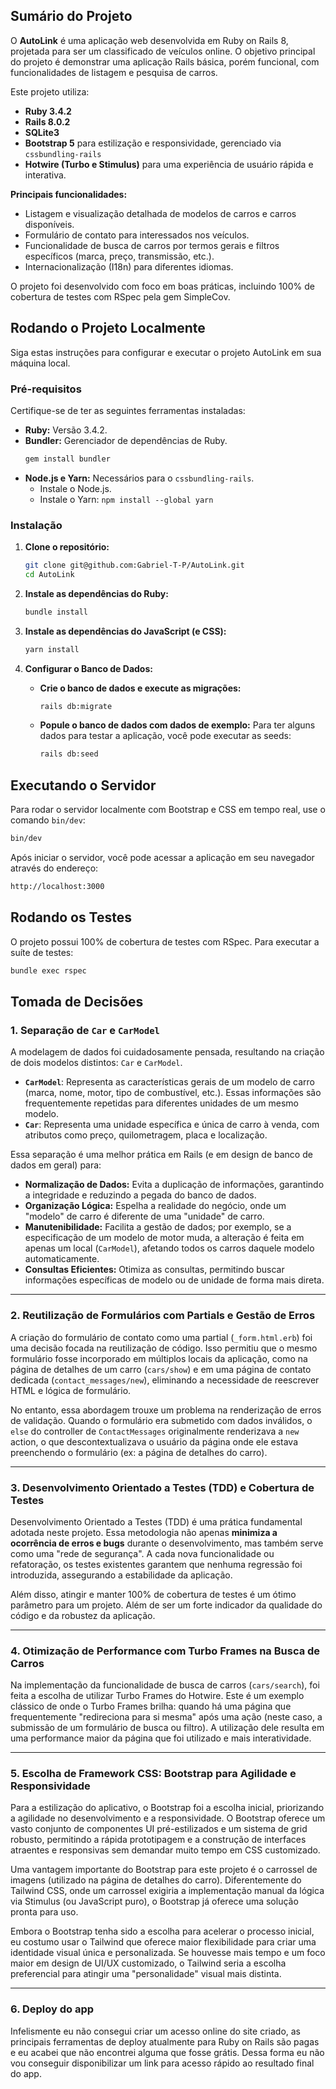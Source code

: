## Sumário do Projeto

O **AutoLink** é uma aplicação web desenvolvida em Ruby on Rails 8, projetada para ser um classificado de veículos online. O objetivo principal do projeto é demonstrar uma aplicação Rails básica, porém funcional, com funcionalidades de listagem e pesquisa de carros.

Este projeto utiliza:
* **Ruby 3.4.2**
* **Rails 8.0.2**
* **SQLite3**
* **Bootstrap 5** para estilização e responsividade, gerenciado via `cssbundling-rails`
* **Hotwire (Turbo e Stimulus)** para uma experiência de usuário rápida e interativa.

**Principais funcionalidades:**
* Listagem e visualização detalhada de modelos de carros e carros disponíveis.
* Formulário de contato para interessados nos veículos.
* Funcionalidade de busca de carros por termos gerais e filtros específicos (marca, preço, transmissão, etc.).
* Internacionalização (I18n) para diferentes idiomas.

O projeto foi desenvolvido com foco em boas práticas, incluindo 100% de cobertura de testes com RSpec pela gem SimpleCov.

## Rodando o Projeto Localmente

Siga estas instruções para configurar e executar o projeto AutoLink em sua máquina local.

### Pré-requisitos

Certifique-se de ter as seguintes ferramentas instaladas:

* **Ruby:** Versão 3.4.2.
* **Bundler:** Gerenciador de dependências de Ruby.
    ```bash
    gem install bundler
    ```
* **Node.js e Yarn:** Necessários para o `cssbundling-rails`.
    * Instale o Node.js.
    * Instale o Yarn: `npm install --global yarn`

### Instalação

1.  **Clone o repositório:**
    ```bash
    git clone git@github.com:Gabriel-T-P/AutoLink.git
    cd AutoLink
    ```

2.  **Instale as dependências do Ruby:**
    ```bash
    bundle install
    ```

3.  **Instale as dependências do JavaScript (e CSS):**
    ```bash
    yarn install
    ```

4.  **Configurar o Banco de Dados:**

    * **Crie o banco de dados e execute as migrações:**
        ```bash
        rails db:migrate
        ```

    * **Popule o banco de dados com dados de exemplo:**
        Para ter alguns dados para testar a aplicação, você pode executar as seeds:
        ```bash
        rails db:seed
        ```

## Executando o Servidor

Para rodar o servidor localmente com Bootstrap e CSS em tempo real, use o comando `bin/dev`:
```bash
bin/dev
```

Após iniciar o servidor, você pode acessar a aplicação em seu navegador através do endereço:
```bash
http://localhost:3000
```

## Rodando os Testes

O  projeto possui 100% de cobertura de testes com RSpec. Para executar a suíte de testes:
```bash
bundle exec rspec
```

## Tomada de Decisões

### 1. Separação de `Car` e `CarModel`

A modelagem de dados foi cuidadosamente pensada, resultando na criação de dois modelos distintos: `Car` e `CarModel`.
* **`CarModel`**: Representa as características gerais de um modelo de carro (marca, nome, motor, tipo de combustível, etc.). Essas informações são frequentemente repetidas para diferentes unidades de um mesmo modelo.
* **`Car`**: Representa uma unidade específica e única de carro à venda, com atributos como preço, quilometragem, placa e localização.

Essa separação é uma melhor prática em Rails (e em design de banco de dados em geral) para:
* **Normalização de Dados:** Evita a duplicação de informações, garantindo a integridade e reduzindo a pegada do banco de dados.
* **Organização Lógica:** Espelha a realidade do negócio, onde um "modelo" de carro é diferente de uma "unidade" de carro.
* **Manutenibilidade:** Facilita a gestão de dados; por exemplo, se a especificação de um modelo de motor muda, a alteração é feita em apenas um local (`CarModel`), afetando todos os carros daquele modelo automaticamente.
* **Consultas Eficientes:** Otimiza as consultas, permitindo buscar informações específicas de modelo ou de unidade de forma mais direta.

---

### 2. Reutilização de Formulários com Partials e Gestão de Erros

A criação do formulário de contato como uma partial (`_form.html.erb`) foi uma decisão focada na reutilização de código. Isso permitiu que o mesmo formulário fosse incorporado em múltiplos locais da aplicação, como na página de detalhes de um carro (`cars/show`) e em uma página de contato dedicada (`contact_messages/new`), eliminando a necessidade de reescrever HTML e lógica de formulário.

No entanto, essa abordagem trouxe um problema na renderização de erros de validação. Quando o formulário era submetido com dados inválidos, o `else` do controller de `ContactMessages` originalmente renderizava a `new` action, o que descontextualizava o usuário da página onde ele estava preenchendo o formulário (ex: a página de detalhes do carro).

---

### 3. Desenvolvimento Orientado a Testes (TDD) e Cobertura de Testes

Desenvolvimento Orientado a Testes (TDD) é uma prática fundamental adotada neste projeto. Essa metodologia não apenas **minimiza a ocorrência de erros e bugs** durante o desenvolvimento, mas também serve como uma "rede de segurança". A cada nova funcionalidade ou refatoração, os testes existentes garantem que nenhuma regressão foi introduzida, assegurando a estabilidade da aplicação.

Além disso, atingir e manter 100% de cobertura de testes é um ótimo parâmetro para um projeto. Além de ser um forte indicador da qualidade do código e da robustez da aplicação.

---

### 4. Otimização de Performance com Turbo Frames na Busca de Carros

Na implementação da funcionalidade de busca de carros (`cars/search`), foi feita a escolha de utilizar Turbo Frames do Hotwire. Este é um exemplo clássico de onde o Turbo Frames brilha: quando há uma página que frequentemente "redireciona para si mesma" após uma ação (neste caso, a submissão de um formulário de busca ou filtro). A utilização dele resulta em uma performance maior da página que foi utilizado e mais interatividade.

---

### 5. Escolha de Framework CSS: Bootstrap para Agilidade e Responsividade

Para a estilização do aplicativo, o Bootstrap foi a escolha inicial, priorizando a agilidade no desenvolvimento e a responsividade. O Bootstrap oferece um vasto conjunto de componentes UI pré-estilizados e um sistema de grid robusto, permitindo a rápida prototipagem e a construção de interfaces atraentes e responsivas sem demandar muito tempo em CSS customizado.

Uma vantagem importante do Bootstrap para este projeto é o carrossel de imagens (utilizado na página de detalhes do carro). Diferentemente do Tailwind CSS, onde um carrossel exigiria a implementação manual da lógica via Stimulus (ou JavaScript puro), o Bootstrap já oferece uma solução pronta para uso.

Embora o Bootstrap tenha sido a escolha para acelerar o processo inicial, eu costumo usar o Tailwind que oferece maior flexibilidade para criar uma identidade visual única e personalizada. Se houvesse mais tempo e um foco maior em design de UI/UX customizado, o Tailwind seria a escolha preferencial para atingir uma "personalidade" visual mais distinta.

---

### 6. Deploy do app

Infelismente eu não consegui criar um acesso online do site criado, as principais ferramentas de deploy atualmente para Ruby on Rails são pagas e eu acabei que não encontrei alguma que fosse grátis. Dessa forma eu não vou conseguir disponibilizar um link para acesso rápido ao resultado final do app.
